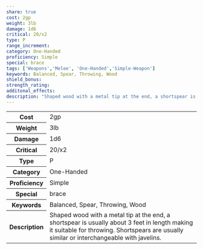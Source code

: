 ```yaml
---
share: true
cost: 2gp
weight: 3lb
damage: 1d6
critical: 20/x2
type: P
range_increment:
category: One-Handed
proficiency: Simple
special: brace
tags: ['Weapons','Melee', 'One-Handed','Simple-Weapon']
keywords: Balanced, Spear, Throwing, Wood
shield_bonus:
strength_rating:
additonal_effects:
description: "Shaped wood with a metal tip at the end, a shortspear is usually about 3 feet in length making it suitable for throwing. Shortspears are usually similar or interchangeable with javelins."
---
```

<p><span style="overflow-x: auto;"><table><tbody><tr><th>Cost</th><td>2gp</td></tr><tr><th>Weight</th><td>3lb</td></tr><tr><th>Damage</th><td>1d6</td></tr><tr><th>Critical</th><td>20/x2</td></tr><tr><th>Type</th><td>P</td></tr><tr><th>Category</th><td>One-Handed</td></tr><tr><th>Proficiency</th><td>Simple</td></tr><tr><th>Special</th><td>brace</td></tr><tr><th>Keywords</th><td>Balanced, Spear, Throwing, Wood</td></tr><tr><th>Description</th><td>Shaped wood with a metal tip at the end, a shortspear is usually about 3 feet in length making it suitable for throwing. Shortspears are usually similar or interchangeable with javelins.</td></tr></tbody></table></span></p>
